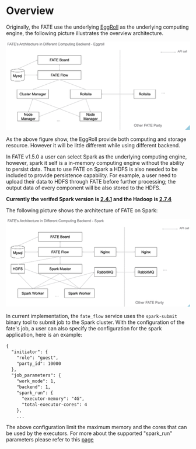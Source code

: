 # Overview

Originally, the FATE use the underlying [EggRoll]("https://github.com/WeBankFinTech/eggroll") as the underlying computing engine, the
following picture illustrates the overview architecture.

<div align="center">
  <img src="./images/arch_eggroll.png">
</div>

As the above figure show, the EggRoll provide both computing and storage resource. However it will be little different while using different backend.

In FATE v1.5.0 a user can select Spark as the underlying computing engine, however, spark
it self is a in-memory computing engine without the ability to persist data. Thus to use FATE on Spark a HDFS is also needed to be included to provide persistence capability. For example, a user need to upload their data to HDFS through FATE before further processing; the output data of every component will be also stored to the HDFS.

**Currently the verifed Spark version is [2.4.1](https://archive.apache.org/dist/spark/spark-2.4.1/spark-2.4.1-bin-hadoop2.7.tgz) and the Hadoop is [2.7.4](https://archive.apache.org/dist/hadoop/common/hadoop-2.7.4/hadoop-2.7.4.tar.gz)**

The following picture shows the architecture of FATE on Spark:
<div align="center">
  <img src="./images/arch_spark.png">
</div> 

In current implementation, the `fate_flow` service uses the `spark-submit` binary tool to submit job to the Spark cluster. With the configuration of the fate's job, a user can also specify the configuration for the spark application, here is an example:
```
{
  "initiator": {
    "role": "guest",
    "party_id": 10000
  },
  "job_parameters": {
    "work_mode": 1,
    "backend": 1,
    "spark_run": {
      "executor-memory": "4G",
      "total-executor-cores": 4
    },
    ...
```

The above configuration limit the maximum memory and the cores that can be used by the executors. For more about the supported "spark_run" parameters please refer to this [page](https://spark.apache.org/docs/latest/submitting-applications.html)